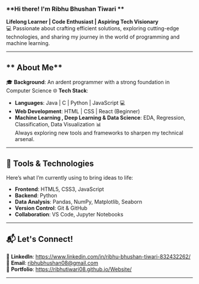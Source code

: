 
### **Hi there! I'm Ribhu Bhushan Tiwari **
 **Lifelong Learner | Code Enthusiast | Aspiring Tech Visionary**  
💻 Passionate about crafting efficient solutions, exploring cutting-edge technologies, and sharing my journey in the world of programming and machine learning.

---

## ** About Me**
🎓 **Background**: An ardent programmer with a strong foundation in Computer Science
🌐 **Tech Stack**:
- **Languages**: Java  | C | Python  | JavaScript 💻 
- **Web Development**: HTML | CSS | React (Beginner)  
- **Machine Learning , Deep Learning & Data Science**: EDA, Regression, Classification, Data Visualization 📊  
   Always exploring new tools and frameworks to sharpen my technical arsenal.

---

## **🔧 Tools & Technologies**
Here’s what I’m currently using to bring ideas to life:  
- **Frontend**: HTML5, CSS3, JavaScript  
- **Backend**: Python   
- **Data Analysis**: Pandas, NumPy, Matplotlib, Seaborn  
- **Version Control**: Git & GitHub  
- **Collaboration**: VS Code, Jupyter Notebooks  

---

## **📬 Let's Connect!**
💼 **LinkedIn**: https://www.linkedin.com/in/ribhu-bhushan-tiwari-832432262/
📧 **Email**: ribhubhushan08@gmail.com  
📝 **Portfolio**: https://ribhutiwari08.github.io/Website/ 

---
